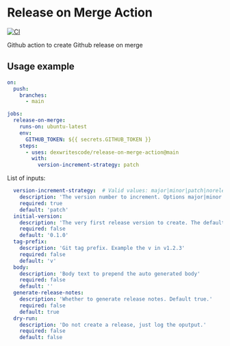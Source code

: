 # Release on Merge Action

[![CI](https://github.com/dexwritescode/release-on-merge-action/actions/workflows/ci.yaml/badge.svg?branch=main)](https://github.com/dexwritescode/release-on-merge-action/actions/workflows/ci.yaml)

Github action to create Github release on merge

## Usage example

``` yaml
on: 
  push:
    branches:
      - main

jobs:
  release-on-merge:
    runs-on: ubuntu-latest
    env:
      GITHUB_TOKEN: ${{ secrets.GITHUB_TOKEN }}
    steps:
      - uses: dexwritescode/release-on-merge-action@main
        with:
          version-increment-strategy: patch
```

List of inputs:

```yaml
  version-increment-strategy:  # Valid values: major|minor|patch|norelease
    description: 'The version number to increment. Options major|minor|patch|norelease'
    required: true
    default: 'patch'
  initial-version:
    description: 'The very first release version to create. The default Github tag will be v0.1.0'
    required: false
    default: '0.1.0'
  tag-prefix:
    description: 'Git tag prefix. Example the v in v1.2.3'
    required: false
    default: 'v'
  body:
    description: 'Body text to prepend the auto generated body'
    required: false
    default: ''
  generate-release-notes:
    description: 'Whether to generate release notes. Default true.'
    required: false
    default: true
  dry-run:
    description: 'Do not create a release, just log the oputput.'
    required: false
    default: false
```
